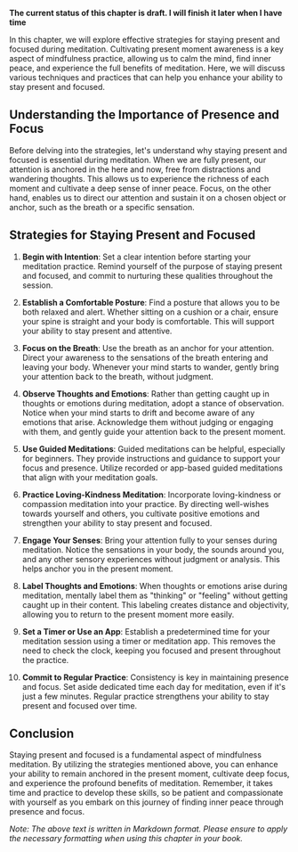 **The current status of this chapter is draft. I will finish it later when I have time**

In this chapter, we will explore effective strategies for staying present and focused during meditation. Cultivating present moment awareness is a key aspect of mindfulness practice, allowing us to calm the mind, find inner peace, and experience the full benefits of meditation. Here, we will discuss various techniques and practices that can help you enhance your ability to stay present and focused.

Understanding the Importance of Presence and Focus
--------------------------------------------------

Before delving into the strategies, let's understand why staying present and focused is essential during meditation. When we are fully present, our attention is anchored in the here and now, free from distractions and wandering thoughts. This allows us to experience the richness of each moment and cultivate a deep sense of inner peace. Focus, on the other hand, enables us to direct our attention and sustain it on a chosen object or anchor, such as the breath or a specific sensation.

Strategies for Staying Present and Focused
------------------------------------------

1. **Begin with Intention**: Set a clear intention before starting your meditation practice. Remind yourself of the purpose of staying present and focused, and commit to nurturing these qualities throughout the session.

2. **Establish a Comfortable Posture**: Find a posture that allows you to be both relaxed and alert. Whether sitting on a cushion or a chair, ensure your spine is straight and your body is comfortable. This will support your ability to stay present and attentive.

3. **Focus on the Breath**: Use the breath as an anchor for your attention. Direct your awareness to the sensations of the breath entering and leaving your body. Whenever your mind starts to wander, gently bring your attention back to the breath, without judgment.

4. **Observe Thoughts and Emotions**: Rather than getting caught up in thoughts or emotions during meditation, adopt a stance of observation. Notice when your mind starts to drift and become aware of any emotions that arise. Acknowledge them without judging or engaging with them, and gently guide your attention back to the present moment.

5. **Use Guided Meditations**: Guided meditations can be helpful, especially for beginners. They provide instructions and guidance to support your focus and presence. Utilize recorded or app-based guided meditations that align with your meditation goals.

6. **Practice Loving-Kindness Meditation**: Incorporate loving-kindness or compassion meditation into your practice. By directing well-wishes towards yourself and others, you cultivate positive emotions and strengthen your ability to stay present and focused.

7. **Engage Your Senses**: Bring your attention fully to your senses during meditation. Notice the sensations in your body, the sounds around you, and any other sensory experiences without judgment or analysis. This helps anchor you in the present moment.

8. **Label Thoughts and Emotions**: When thoughts or emotions arise during meditation, mentally label them as "thinking" or "feeling" without getting caught up in their content. This labeling creates distance and objectivity, allowing you to return to the present moment more easily.

9. **Set a Timer or Use an App**: Establish a predetermined time for your meditation session using a timer or meditation app. This removes the need to check the clock, keeping you focused and present throughout the practice.

10. **Commit to Regular Practice**: Consistency is key in maintaining presence and focus. Set aside dedicated time each day for meditation, even if it's just a few minutes. Regular practice strengthens your ability to stay present and focused over time.

Conclusion
----------

Staying present and focused is a fundamental aspect of mindfulness meditation. By utilizing the strategies mentioned above, you can enhance your ability to remain anchored in the present moment, cultivate deep focus, and experience the profound benefits of meditation. Remember, it takes time and practice to develop these skills, so be patient and compassionate with yourself as you embark on this journey of finding inner peace through presence and focus.

*Note: The above text is written in Markdown format. Please ensure to apply the necessary formatting when using this chapter in your book.*
